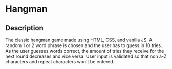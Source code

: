 # Hangman

## Description
The classic hangman game made using HTML, CSS, and vanilla JS. A random 1 or 2 word phrase is chosen and the user has to guess in 10 tries. As the user guesses words correct, the amount of tries they receive for the next round decreases and vice versa. User input is validated so that non a-Z characters and repeat characters won't be entered.